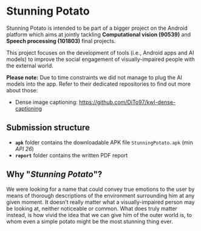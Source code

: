 # Stunning Potato

Stunning Potato is intended to be part of a bigger project on the Android platform which aims at jointly tackling **Computational vision (90539)** and **Speech processing (101803)** final projects.

This project focuses on the development of tools (i.e., Android apps and AI models) to improve the social engagement of visually-impaired people with the external world.

**Please note:** Due to time constraints we did not manage to plug the AI models into the app. Refer to their dedicated repositories to find out more about those:
- Dense image captioning: https://github.com/DiTo97/kwl-dense-captioning

## Submission structure

- **`apk`** folder contains the downloadable APK file `StunningPotato.apk` (min *API 26*)
- **`report`** folder contains the written PDF report

## Why "*Stunning Potato*"?

We were looking for a name that could convey true emotions to the user by means of thorough descriptions of the environment surrounding him at any given moment. It doesn’t really matter what a visually-impaired person may be looking at, neither noticeable or common. What does truly matter instead, is how vivid the idea that we can give him of the outer world is, to whom even a simple potato might be the most stunning thing ever.
